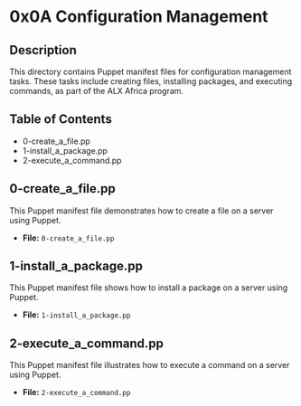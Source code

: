 # 0x0A Configuration Management

## Description
This directory contains Puppet manifest files for configuration management tasks. These tasks include creating files, installing packages, and executing commands, as part of the ALX Africa program.

## Table of Contents
- 0-create_a_file.pp
- 1-install_a_package.pp
- 2-execute_a_command.pp

## 0-create_a_file.pp
This Puppet manifest file demonstrates how to create a file on a server using Puppet.

- **File:** `0-create_a_file.pp`

## 1-install_a_package.pp
This Puppet manifest file shows how to install a package on a server using Puppet.

- **File:** `1-install_a_package.pp`

## 2-execute_a_command.pp
This Puppet manifest file illustrates how to execute a command on a server using Puppet.

- **File:** `2-execute_a_command.pp`
